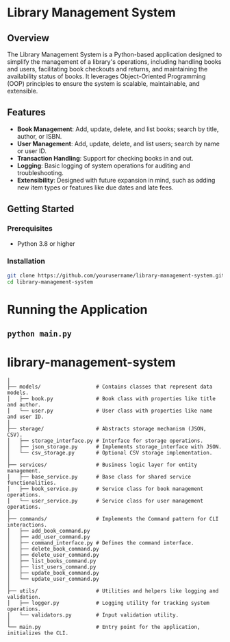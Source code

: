 # Library Management System

## Overview
The Library Management System is a Python-based application designed to simplify the management of a library's operations, including handling books and users, facilitating book checkouts and returns, and maintaining the availability status of books. It leverages Object-Oriented Programming (OOP) principles to ensure the system is scalable, maintainable, and extensible.

## Features
- **Book Management**: Add, update, delete, and list books; search by title, author, or ISBN.
- **User Management**: Add, update, delete, and list users; search by name or user ID.
- **Transaction Handling**: Support for checking books in and out.
- **Logging**: Basic logging of system operations for auditing and troubleshooting.
- **Extensibility**: Designed with future expansion in mind, such as adding new item types or features like due dates and late fees.

## Getting Started

### Prerequisites
- Python 3.8 or higher

### Installation
```bash
git clone https://github.com/yourusername/library-management-system.git
cd library-management-system
```

# Running the Application
## `python main.py`

# library-management-system

```
│
├── models/                  # Contains classes that represent data models.
│   ├── book.py              # Book class with properties like title and author.
│   └── user.py              # User class with properties like name and user ID.
│
├── storage/                 # Abstracts storage mechanism (JSON, CSV).
│   ├── storage_interface.py # Interface for storage operations.
│   ├── json_storage.py      # Implements storage_interface with JSON.
│   └── csv_storage.py       # Optional CSV storage implementation.
│
├── services/                # Business logic layer for entity management.
│   ├── base_service.py      # Base class for shared service functionalities.
│   ├── book_service.py      # Service class for book management operations.
│   └── user_service.py      # Service class for user management operations.
│
├── commands/                # Implements the Command pattern for CLI interactions.
│   ├── add_book_command.py
│   ├── add_user_command.py
│   ├── command_interface.py # Defines the command interface.
│   ├── delete_book_command.py
│   ├── delete_user_command.py
│   ├── list_books_command.py
│   ├── list_users_command.py
│   ├── update_book_command.py
│   └── update_user_command.py
│
├── utils/                   # Utilities and helpers like logging and validation.
│   ├── logger.py            # Logging utility for tracking system operations.
│   └── validators.py        # Input validation utility.
│
└── main.py                  # Entry point for the application, initializes the CLI.
```

